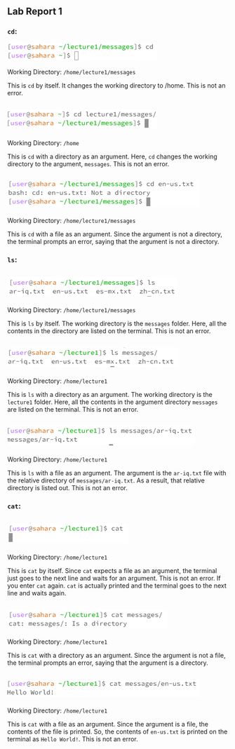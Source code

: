 ## **Lab Report 1**

### `cd`:

![Image](Capture.png)

Working Directory: `/home/lecture1/messages`

This is `cd` by itself. It changes the working directory to /home. This is not an error.

![Image](Capture1.PNG)
---
Working Directory: `/home`

This is `cd` with a directory as an argument. Here, `cd` changes the working directory to the argument, `messages`. This is not an error.

![Image](Capture2.PNG)
---
Working Directory: `/home/lecture1/messages`

This is `cd` with a file as an argument. Since the argument is not a directory, the terminal prompts an error, saying that the argument is not a directory.

### `ls`:

![Image](Capture3.PNG)
---
Working Directory: `/home/lecture1/messages`

This is `ls` by itself. The working directory is the `messages` folder. Here, all the contents in the directory are listed on the terminal. This is not an error.

![Image](Capture4.PNG)
---
Working Directory: `/home/lecture1`

This is `ls` with a directory as an argument. The working directory is the `lecture1` folder. Here, all the contents in the argument directory `messages` are listed on the terminal. This is not an error.

![Image](Capture5.PNG)
---
Working Directory: `/home/lecture1`

This is `ls` with a file as an argument. The argument is the `ar-iq.txt` file with the relative directory of `messages/ar-iq.txt`. As a result, that relative directory is listed out. This is not an error.

### `cat`:

![Image](Capture6.PNG)
---
Working Directory: `/home/lecture1`

This is `cat` by itself. Since `cat` expects a file as an argument, the terminal just goes to the next line and waits for an argument. This is not an error.
If you enter `cat` again. `cat` is actually printed and the terminal goes to the next line and waits again.

![Image](Capture7.PNG)
---
Working Directory: `/home/lecture1`

This is `cat` with a directory as an argument. Since the argument is not a file, the terminal prompts an error, saying that the argument is a directory.

![Image](Capture8.PNG)
---
Working Directory: `/home/lecture1`

This is `cat` with a file as an argument. Since the argument is a file, the contents of the file is printed. So, the contents of `en-us.txt` is printed on the terminal as `Hello World!`. This is not an error.


